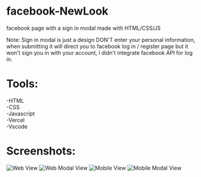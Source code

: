 # facebook-NewLook
facebook page with a sign in modal made with HTML/CSS/JS

Note: Sign in modal is just a design DON'T enter your personal information, when submitting it will direct you to facebook log in / register page but it won't sign you in with your account, i didn't integrate facebook API for log in.

# Tools:
  -HTML <br>
  -CSS <br>
  -Javascript <br>
  -Vercel <br>
  -Vscode <br>
  
# Screenshots: 

<img src="https://imgpile.com/images/NZUWc4.png" alt="Web View" >
<img src="https://imgpile.com/images/NZUBW2.png" alt="Web Modal View" >
<img src="https://imgpile.com/images/NZUQIG.png" alt="Mobile View" >
<img src="https://imgpile.com/images/NZUa5g.png" alt="Mobile Modal View" >


